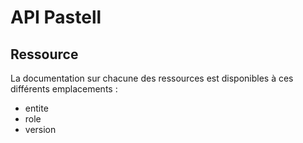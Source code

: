 # API Pastell

## Ressource

La documentation sur chacune des ressources est disponibles à ces différents emplacements :

- entite
- role
- version
